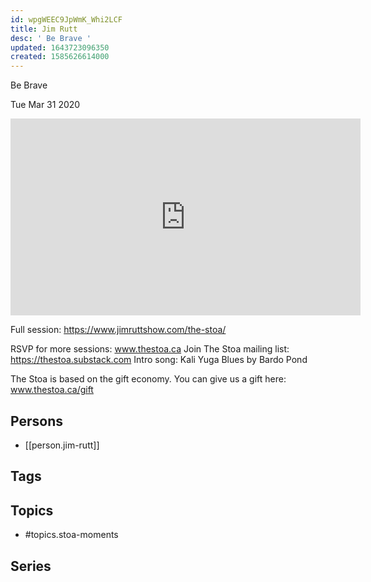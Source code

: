```yaml
---
id: wpgWEEC9JpWmK_Whi2LCF
title: Jim Rutt
desc: ' Be Brave '
updated: 1643723096350
created: 1585626614000
---
```



 Be Brave 

Tue Mar 31 2020

<iframe width="560" height="315" src="https://www.youtube.com/embed/RlTQNqSwtxs" title="Jim Rutt: Be Brave (Stoa Moments)" frameborder="0" allow="accelerometer; autoplay; clipboard-write; encrypted-media; gyroscope; picture-in-picture" allowfullscreen ></iframe>

Full session: https://www.jimruttshow.com/the-stoa/

RSVP for more sessions: www.thestoa.ca
Join The Stoa mailing list: https://thestoa.substack.com
Intro song: Kali Yuga Blues by Bardo Pond

The Stoa is based on the gift economy. You can give us a gift here: www.thestoa.ca/gift

## Persons

- [[person.jim-rutt]]

## Tags



## Topics

- #topics.stoa-moments

## Series



